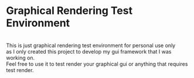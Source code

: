 # Graphical Rendering Test Environment
<br>
This is just graphical rendering test environment for personal use only<br>
as I only created this project to develop my gui framework that I was working on.<br>
Feel free to use it to test render your graphical gui or anything that requires test render.
